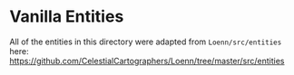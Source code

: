 # Vanilla Entities
All of the entities in this directory were adapted from `Loenn/src/entities` here: https://github.com/CelestialCartographers/Loenn/tree/master/src/entities